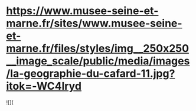 # https://www.musee-seine-et-marne.fr/sites/www.musee-seine-et-marne.fr/files/styles/img__250x250__image_scale/public/media/images/la-geographie-du-cafard-11.jpg?itok=-WC4lryd

![](
